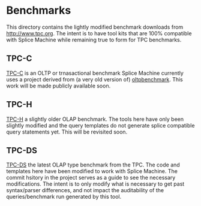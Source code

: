 # Benchmarks
This directory contains the lightly modified benchmark downloads from http://www.tpc.org.  The intent is to have tool kits that are 100% compatible with Splice Machine while remaining true to form for TPC benchmarks.  

## TPC-C
[TPC-C](http://www.tpc.org/tpcc/default.asp) is an OLTP or trnasactional benchmark Splice Machine currently uses a project derived from (a very old version of) [oltpbenchmark](https://github.com/oltpbenchmark/oltpbench).  This work will be made publicly available soon. 

## TPC-H
[TPC-H](http://www.tpc.org/tpch/default.asp) a slightly older OLAP benchmark. The tools here have only been slightly modified and the query templates do not generate splice compatible query statements yet. This will be revisited soon.  

## TPC-DS
[TPC-DS](http://www.tpc.org/tpcds/default.asp) the latest OLAP type benchmark from the TPC.  The code and templates here have been modified to work with Splice Machine.  The commit hsitory in the project serves as a guide to see the necessary modifications.  The intent is to only modify what is necessary to get past syntax/parser differences, and not impact the auditability of the queries/benchmark run generated by this tool.
